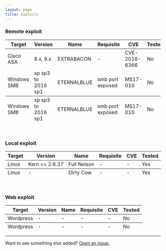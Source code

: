 ```yaml
---
layout: page
title: Exploits
---
```


### Remote exploit

<table>
  <thead>
    <tr>
      <th>Target</th>
      <th>Version</th>
      <th>Name</th>
      <th>Requisite</th>
      <th>CVE</th>
      <th>Tested</th>
    </tr>
  </thead>
  <tfoot>
    <tr>
      <td>Windows SMB</td>
      <td>xp sp3 to 2016 sp1</td>
      <td>ETERNALBLUE</td>
      <td>smb port exposed</td>
      <td>MS17-010</td>
      <td>No</td>
    </tr>
  </tfoot>
  <tbody>
    <tr>
      <td>Cisco ASA</td>
      <td>8.x, 9.x</td>
      <td>EXTRABACON</td>
      <td>-</td>
      <td>CVE-2016-6366</td>
      <td>No</td>
    </tr>
    <tr>
      <td>Windows SMB</td>
      <td>xp sp3 to 2016 sp1</td>
      <td>ETERNALBLUE</td>
      <td>smb port exposed</td>
      <td>MS17-010</td>
      <td>No</td>
    </tr>
  </tbody>
</table>

<br/>

### Local exploit

<table>
  <thead>
    <tr>
      <th>Target</th>
      <th>Version</th>
      <th>Name</th>
      <th>Requisite</th>
      <th>CVE</th>
      <th>Tested</th>
    </tr>
  </thead>
  <tfoot>
    <tr>
      <td>Linux</td>
      <td>-</td>
      <td>Dirty Cow</td>
      <td>-</td>
      <td>-</td>
      <td>Yes</td>
    </tr>
  </tfoot>
  <tbody>
    <tr>
      <td>Linux</td>
      <td>Kern &lt;= 2.6.37</td>
      <td>Full Nelson</td>
      <td>-</td>
      <td>-</td>
      <td>Yes</td>
    </tr>
  </tbody>
</table>

<br/>

### Web exploit

<table>
  <thead>
    <tr>
      <th>Target</th>
      <th>Version</th>
      <th>Name</th>
      <th>Requisite</th>
      <th>CVE</th>
      <th>Tested</th>
    </tr>
  </thead>
  <tfoot>
    <tr>
      <td>Wordpress</td>
      <td>-</td>
      <td>-</td>
      <td>-</td>
      <td>-</td>
      <td>No</td>
    </tr>
  </tfoot>
  <tbody>
    <tr>
      <td>Wordpress</td>
      <td>-</td>
      <td>-</td>
      <td>-</td>
      <td>-</td>
      <td>No</td>
    </tr>
  </tbody>
</table>

-----

Want to see something else added? <a href="https://github.com/poole/poole/issues/new">Open an issue.</a>
